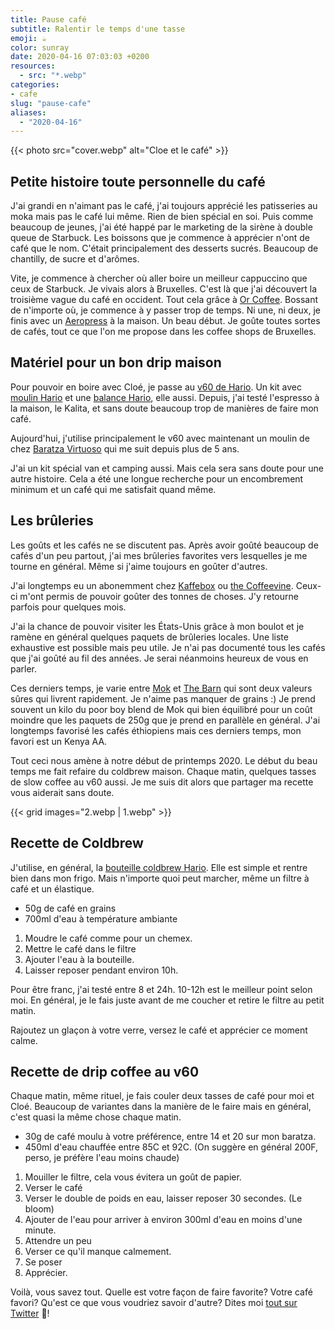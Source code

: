 ```yaml
---
title: Pause café
subtitle: Ralentir le temps d'une tasse
emoji: ☕️
color: sunray
date: 2020-04-16 07:03:03 +0200
resources:
  - src: "*.webp"
categories:
- cafe
slug: "pause-cafe"
aliases:
  - "2020-04-16"
---
```


{{< photo src="cover.webp" alt="Cloe et le café" >}}

## Petite histoire toute personnelle du café

J'ai grandi en n'aimant pas le café, j'ai toujours apprécié les patisseries au moka mais pas le café lui même. Rien de bien spécial en soi. Puis comme beaucoup de jeunes, j'ai été happé par le marketing de la sirène à double queue de Starbuck. Les boissons que je commence à apprécier n'ont de café que le nom. C'était principalement des desserts sucrés. Beaucoup de chantilly, de sucre et d'arômes.

Vite, je commence à chercher où aller boire un meilleur cappuccino que ceux de Starbuck. Je vivais alors à Bruxelles. C'est là que j'ai découvert la troisième vague du café en occident. Tout cela grâce à [Or Coffee](https://orcoffee.be). Bossant de n'importe où, je commence à y passer trop de temps. Ni une, ni deux, je finis avec un [Aeropress](https://aeropress.com) à la maison. Un beau début. Je goûte toutes sortes de cafés, tout ce que l'on me propose dans les coffee shops de Bruxelles.

## Matériel pour un bon drip maison

Pour pouvoir en boire avec Cloé, je passe au [v60 de Hario](https://www.maxicoffee.com/hario-v60-verre-transparent-tasses-p-5567.html). Un kit avec [moulin Hario](https://www.maxicoffee.com/moulin-cafe-manuel-hario-skerton-plus-p-80037.html) et une [balance Hario](https://www.maxicoffee.com/balance-chronometre-hario-p-5463.html), elle aussi. Depuis, j'ai testé l'espresso à la maison, le Kalita, et sans doute beaucoup trop de manières de faire mon café.

Aujourd'hui, j'utilise principalement le v60 avec maintenant un moulin de chez [Baratza Virtuoso](https://www.maxicoffee.com/moulin-cafe-virtuoso-baratza-offre-cadeaux-p-6756.html) qui me suit depuis plus de 5 ans.

J'ai un kit spécial van et camping aussi. Mais cela sera sans doute pour une autre histoire. Cela a été une longue recherche pour un encombrement minimum et un café qui me satisfait quand même.

## Les brûleries

Les goûts et les cafés ne se discutent pas. Après avoir goûté beaucoup de cafés d'un peu partout, j'ai mes brûleries favorites vers lesquelles je me tourne en général. Même si j'aime toujours en goûter d'autres.

J'ai longtemps eu un abonemment chez [Kaffebox](https://www.kaffebox.no/#kaffeabonnement) ou [the Coffeevine](https://thecoffeevine.com). Ceux-ci m'ont permis de pouvoir goûter des tonnes de choses. J'y retourne parfois pour quelques mois.

J'ai la chance de pouvoir visiter les États-Unis grâce à mon boulot et je ramène en général quelques paquets de brûleries locales. Une liste exhaustive est possible mais peu utile. Je n'ai pas documenté tous les cafés que j'ai goûté au fil des années. Je serai néanmoins heureux de vous en parler.

Ces derniers temps, je varie entre [Mok](https://mokcoffee.be) et [The Barn](https://thebarn.de) qui sont deux valeurs sûres qui livrent rapidement. Je n'aime pas manquer de grains :) Je prend souvent un kilo du poor boy blend de Mok qui bien équilibré pour un coût moindre que les paquets de 250g que je prend en parallèle en général. J'ai longtemps favorisé les cafés éthiopiens mais ces derniers temps, mon favori est un Kenya AA.

Tout ceci nous amène à notre début de printemps 2020. Le début du beau temps me fait refaire du coldbrew maison. Chaque matin, quelques tasses de slow coffee au v60 aussi. Je me suis dit alors que partager ma recette vous aiderait sans doute.

{{< grid images="2.webp | 1.webp" >}}

## Recette de Coldbrew

J'utilise, en général, la [bouteille coldbrew Hario](https://www.maxicoffee.com/hario-filterin-bottle-cold-brew-marron-pour-extraction-cafe-froid-700ml-p-16043.html). Elle est simple et rentre bien dans mon frigo. Mais n'importe quoi peut marcher, même un filtre à café et un élastique.

- 50g de café en grains
- 700ml d'eau à température ambiante

1. Moudre le café comme pour un chemex.
2. Mettre le café dans le filtre
3. Ajouter l'eau à la bouteille.
4. Laisser reposer pendant environ 10h.

Pour être franc, j'ai testé entre 8 et 24h. 10-12h est le meilleur point selon moi. En général, je le fais juste avant de me coucher et retire le filtre au petit matin.

Rajoutez un glaçon à votre verre, versez le café et apprécier ce moment calme.

## Recette de drip coffee au v60

Chaque matin, même rituel, je fais couler deux tasses de café pour moi et Cloé. Beaucoup de variantes dans la manière de le faire mais en général, c'est quasi la même chose chaque matin.

- 30g de café moulu à votre préférence, entre 14 et 20 sur mon baratza.
- 450ml d'eau chauffée entre 85C et 92C. (On suggère en général 200F, perso, je préfère l'eau moins chaude)

1. Mouiller le filtre, cela vous évitera un goût de papier.
2. Verser le café
3. Verser le double de poids en eau, laisser reposer 30 secondes. (Le bloom)
4. Ajouter de l'eau pour arriver à environ 300ml d'eau en moins d'une minute.
5. Attendre un peu
6. Verser ce qu'il manque calmement.
7. Se poser
8. Apprécier.

Voilà, vous savez tout. Quelle est votre façon de faire favorite? Votre café favori? Qu'est ce que vous voudriez savoir d'autre? Dites moi [tout sur Twitter](https://twitter.com/bonjouryannick) 🐥!
